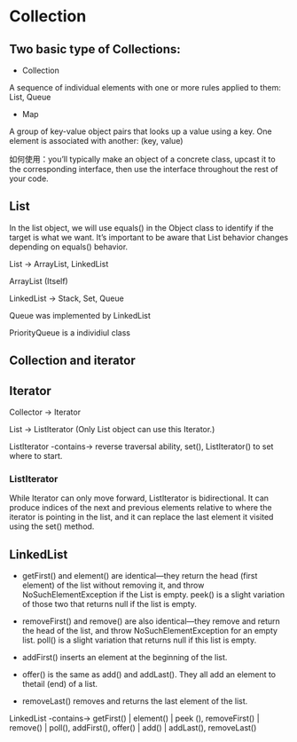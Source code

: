 # Collection

## Two basic type of Collections:

* Collection

A sequence of individual elements with one or more rules applied to them:
List, Queue

* Map

A group of key-value object pairs that looks up a value using a key.
One element is associated with another: (key, value) 

如何使用：you’ll typically make an object of a concrete class, upcast it to the corresponding interface, then use the interface throughout the rest of your code.

## List
In the list object, we will use equals() in the Object class to identify if the target is what we want. It’s important to be aware that List behavior changes depending on equals() behavior.


List -> ArrayList, LinkedList

ArrayList (Itself)

LinkedList -> Stack, Set, Queue

Queue was implemented by LinkedList

PriorityQueue is a individiul class


## Collection and iterator
## Iterator
Collector -> Iterator

List -> ListIterator (Only List object can use this Iterator.)


ListIterator -contains-> reverse traversal ability, set(), ListIterator() to set where to start.

### ListIterator

While Iterator can only move forward, ListIterator is bidirectional. It can produce indices of the next and previous elements relative to where the iterator is pointing in the list, and it can replace the last element it visited using the set() method.

## LinkedList

* getFirst() and element() are identical—they return the head (first element) of the list without removing it, and throw NoSuchElementException if the List is empty. peek() is a slight variation of those two that returns null if the list is empty.

* removeFirst() and remove() are also identical—they remove and return the head of the list, and throw NoSuchElementException for an empty list. poll() is a slight variation that returns null if this list is empty.

* addFirst() inserts an element at the beginning of the list.

* offer() is the same as add() and addLast(). They all add an element to thetail (end) of a list.

* removeLast() removes and returns the last element of the list.


LinkedList -contains-> getFirst() | element() | peek (), removeFirst() | remove() | poll(), addFirst(), offer() | add() | addLast(), removeLast()



